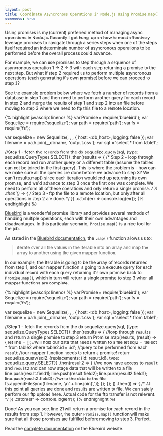 ```yaml
---
layout: post
title: Coordinate Asyncronous Operations in Node.js Using Promise.map()
comments: true
---
```


Using promises is my (current) preferred method of managing async operations in Node.js. Recently I got hung-up on how to most effectively leverage promises to navigate through a series steps when one of the steps itself required an indeterminate number of asyncronous operations to be performed before the overall process could advance.

For example, we can use promises to step through a sequence of asyncronous operation 1 -> 2 -> 3 with each step returning a promise to the next step. But what if step 2 required us to perform multiple asyncronous operations (each generating it's own promise) before we can proceed to step 3?

See the example problem below where we fetch a number of records from a database in step 1 and then need to perform another query for each record in step 2 and merge the results of step 1 and step 2 into an file before moving to step 3 where we need to ftp this file to a remote location.

{% highlight javascript linenos %}
var Promise = require('bluebird');
var Sequelize = require('sequelize');
var path = require('path');
var fs = require('fs');

var sequelize = new Sequelize(<database>, <username>, <password>, {
    host: <db_host>,
    logging: false
});
var filename = path.join(__dirname, 'output.csv');
var sql = 'select * from table1';

//Step 1 - fetch the records from the db
sequelize.query(sql, {type: sequelize.QueryTypes.SELECT})
    .then(results => {
        /*
        Step 2 - loop through each record and run another query
        on a different table (assume the tables can not be joined in
        the first query). This is where the problem is - how can we
        make sure all the queries are done before we advance to step 3?
        We can't results.map() since each iteration would end up returning
        its own promise, and we'd advance to step 3 once the first one
        was complete. We need to perform all of these operations and
        only return a single promise.
        */
    })
    .then(() => {
        /*
        Step 3 - ftp the file to a remote location, but only after
        all operations in step 2 are done.
        */
    })
    .catch(err => console.log(err));
{% endhighlight %}


[Bluebird](http://bluebirdjs.com/docs/getting-started.html) is a wonderful promise library and provides several methods of handling multiple operations, each with their own advantages and disadvantages. In this particular scenario, `Promise.map()` is a nice tool for the job.

As stated in the [Bluebird documentation](http://bluebirdjs.com/docs/api/promise.map.html), the `.map()` function allows us to:
> iterate over all the values in the Iterable into an array and map the array to another using the given mapper function.

In our example, the Iterable is going to be the array of records returned from step 1, and our mapper function is going to a execute query for each individual record with each query returning it's own promise back to `Promise.map()`, which in turn will return a single promise to step 3 when all mapper functions are complete.

{% highlight javascript linenos %}
var Promise = require('bluebird');
var Sequelize = require('sequelize');
var path = require('path');
var fs = require('fs');

var sequelize = new Sequelize(<database>, <username>, <password>, {
    host: <db_host>,
    logging: false
});
var filename = path.join(__dirname, 'output.csv');
var sql = 'select * from table1';

//Step 1 - fetch the records from the db
sequelize.query(sql, {type: sequelize.QueryTypes.SELECT})
    .then(results => {
      //loop through `results` and return a single promise to step 3
      return Promise.map(results, (result) => {
        let line = []; //will hold our data that needs written to a file
        let sql2 = 'select * from table2 where table2.id = :id'; //query to be performed from each `result`
        //our mapper function needs to return a promise!
        return sequelize.query(sql2, {replacements: {id: result.id}, type: sequelize.query.SELECT})
          .then(result2 => {
            //we now have access to `result` and `result2` and can now stage data that will be written to a file
            line.push(result.field1);
            line.push(result.field2);
            line.push(result2.field1);
            line.push(result2.field2);
            //write the data to the file
            fs.appendFileSync(filename, '\n' + line.join(','));
          });
      });
    })
    .then(() => {
      /*
      At this point all queries are done and results are written to file. We
      can safely perform our ftp upload here. Actual code for
      the ftp transfer is not relevent.
      */
    })
    .catch(err => console.log(err));
{% endhighlight %}

Done! As you can see, line 21 will return a promise for each record in the results from step 1. However, the outer `Promise.map()` function will make sure that all those promises are fulfilled before moving to step 3. Perfect.

Read the [complete documentation](http://bluebirdjs.com/docs/api/promise.map.html) on the Bluebird website.

